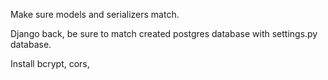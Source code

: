 Make sure models and serializers match.

Django back, be sure to match created postgres database with settings.py database. 

Install bcrypt, cors, 